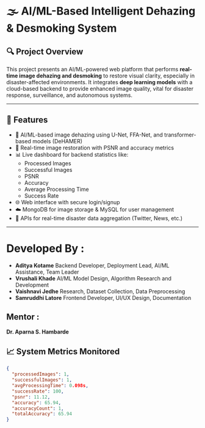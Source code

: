 # 🌫️ AI/ML-Based Intelligent Dehazing & Desmoking System

## 🔍 Project Overview

This project presents an AI/ML-powered web platform that performs **real-time image dehazing and desmoking** to restore visual clarity, especially in disaster-affected environments. It integrates **deep learning models** with a cloud-based backend to provide enhanced image quality, vital for disaster response, surveillance, and autonomous systems.

---

## 🚀 Features

- 🔬 AI/ML-based image dehazing using U-Net, FFA-Net, and transformer-based models (DeHAMER)
- 📸 Real-time image restoration with PSNR and accuracy metrics
- 📊 Live dashboard for backend statistics like:
  - Processed Images
  - Successful Images
  - PSNR
  - Accuracy
  - Average Processing Time
  - Success Rate
- 🌐 Web interface with secure login/signup
- ☁️ MongoDB for image storage & MySQL for user management
- 📡 APIs for real-time disaster data aggregation (Twitter, News, etc.)

---
# Developed By : 
- **Aditya Kotame**	Backend Developer, Deployment Lead, AI/ML Assistance, Team Leader
- **Vrushali Khade**	AI/ML Model Design, Algorithm Research and Development
- **Vaishnavi Jedhe**	Research, Dataset Collection, Data Preprocessing
- **Samruddhi Latore**	Frontend Developer, UI/UX Design, Documentation

## Mentor :
**Dr. Aparna S. Hambarde**

## 📈 System Metrics Monitored

```json
{
  "processedImages": 1,
  "successfulImages": 1,
  "avgProcessingTime": 0.098s,
  "successRate": 100,
  "psnr": 11.12,
  "accuracy": 65.94,
  "accuracyCount": 1,
  "totalAccuracy": 65.94
}

